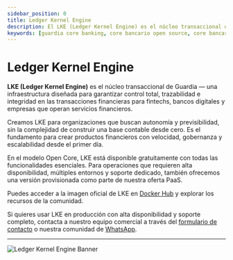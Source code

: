 ```yaml
---
sidebar_position: 0
title: Ledger Kernel Engine
description: El LKE (Ledger Kernel Engine) es el núcleo transaccional de Guardia, ideal para fintechs y bancos digitales que buscan escalabilidad, seguridad e integridad en tiempo real.
keywords: [guardia core banking, core bancario open source, core bancario escalable, ledger transaccional, transacciones en tiempo real]
---
```


# Ledger Kernel Engine

**LKE (Ledger Kernel Engine)** es el núcleo transaccional de Guardia — una infraestructura diseñada para garantizar control total, trazabilidad e integridad en las transacciones financieras para fintechs, bancos digitales y empresas que operan servicios financieros.

Creamos LKE para organizaciones que buscan autonomía y previsibilidad, sin la complejidad de construir una base contable desde cero. Es el fundamento para crear productos financieros con velocidad, gobernanza y escalabilidad desde el primer día.

En el modelo Open Core, LKE está disponible gratuitamente con todas las funcionalidades esenciales. Para operaciones que requieren alta disponibilidad, múltiples entornos y soporte dedicado, también ofrecemos una versión provisionada como parte de nuestra oferta PaaS.

Puedes acceder a la imagen oficial de LKE en [Docker Hub](https://hub.docker.com/u/guardiafinance) y explorar los recursos de la comunidad.

Si quieres usar LKE en producción con alta disponibilidad y soporte completo, contacta a nuestro equipo comercial a través del [formulario de contacto](https://guardia.finance/#contact-us) o nuestra comunidad de [WhatsApp](#).

---

<img src="/img/banner-lke.svg" alt="Ledger Kernel Engine Banner" />


